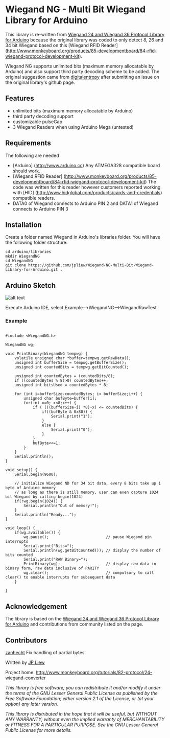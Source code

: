 # Wiegand NG - Multi Bit Wiegand Library for Arduino

This library is re-written from [Wiegand 24 and Wiegand 36 Protocol Library for Arduino](https://github.com/monkeyboard/Wiegand-Protocol-Library-for-Arduino) because the original library was coded to only detect 8, 26 and 34 bit Wiegand based on this [Wiegand RFID Reader] (http://www.monkeyboard.org/products/85-developmentboard/84-rfid-wiegand-protocol-development-kit).

Wiegand NG supports unlimited bits (maximum memory allocatable by Arduino) and also support third party decoding scheme to be added. The original suggestion came from [digitalentropy](https://github.com/digitalentropy) after submitting an issue on the original library's github page.

## Features

* unlimited bits (maximum memory allocatable by Arduino)
* third party decoding support
* customizable pulseGap
* 3 Wiegand Readers when using Arduino Mega (untested)

## Requirements

The following are needed 

* [Arduino] (http://www.arduino.cc) Any ATMEGA328 compatible board should work.
* [Wiegand RFID Reader] (http://www.monkeyboard.org/products/85-developmentboard/84-rfid-wiegand-protocol-development-kit) The code was written for this reader however customers reported working with [HID] (http://www.hidglobal.com/products/cards-and-credentials) compatible readers.
* DATA0 of Wiegand connects to Arduino PIN 2 and DATA1 of Wiegand connects to Arduino PIN 3

## Installation 

Create a folder named Wiegand in Arduino's libraries folder.  You will have the following folder structure:

	cd arduino/libraries
	mkdir WiegandNG
	cd WiegandNG
	git clone https://github.com/jpliew/Wiegand-NG-Multi-Bit-Wiegand-Library-for-Arduino.git .

## Arduino Sketch

![alt text](http://www.monkeyboard.org/images/tutorials/wiegand/wiegand_arduino.png "RFID Reader to Arduino connection diagram")


Execute Arduino IDE, select Example-->WiegandNG-->WiegandRawTest

### Example
<pre><code>
#include &lt;WiegandNG.h&gt;

WiegandNG wg;

void PrintBinary(WiegandNG tempwg) {
	volatile unsigned char *buffer=tempwg.getRawData();
	unsigned int bufferSize = tempwg.getBufferSize();
	unsigned int countedBits = tempwg.getBitCounted();

	unsigned int countedBytes = (countedBits/8);
	if ((countedBytes % 8)>0) countedBytes++;
	unsigned int bitsUsed = countedBytes * 8;
	
	for (int i=bufferSize-countedBytes; i< bufferSize;i++) {
		unsigned char bufByte=buffer[i];
		for(int x=0; x<8;x++) {
			if ( (((bufferSize-i) *8)-x) <= countedBits) {
				if((bufByte & 0x80)) {
					Serial.print("1");
				}
				else {
					Serial.print("0");
				}
			}
			bufByte<<=1;
		}
	}
	Serial.println();
}

void setup() {
	Serial.begin(9600);

	// initialize Wiegand ND for 34 bit data, every 8 bits take up 1 byte of Arduino memory
	// as long as there is still memory, user can even capture 1024 bit Wiegand by calling begin(1024)
	if(!wg.begin(1024)) {										
		Serial.println("Out of memory!");
	}
	Serial.println("Ready...");
}

void loop() {
	if(wg.available()) {
		wg.pause();							// pause Wiegand pin interrupts
		Serial.print("Bits=");
		Serial.println(wg.getBitCounted());	// display the number of bits counted
		Serial.print("RAW Binary=");
		PrintBinary(wg);					// display raw data in binary form, raw data inclusive of PARITY
		wg.clear();							// compulsory to call clear() to enable interrupts for subsequent data
	}

}
</code></pre>

## Acknowledgement
The library is based on the [Wiegand 24 and Wiegand 36 Protocol Library for Arduino](https://github.com/monkeyboard/Wiegand-Protocol-Library-for-Arduino) and contributions from community listed on the page.

## Contributors
[zanhecht](https://github.com/zanhecht) Fix handling of partial bytes.

Written by [JP Liew](http://jpliew.com)

Project home: http://www.monkeyboard.org/tutorials/82-protocol/24-wiegand-converter

*This library is free software; you can redistribute it and/or modify it under the terms of the GNU Lesser General Public License as published by the Free Software Foundation; either version 2.1 of the License, or (at your option) any later version.*

*This library is distributed in the hope that it will be useful, but WITHOUT ANY WARRANTY; without even the implied warranty of MERCHANTABILITY or FITNESS FOR A PARTICULAR PURPOSE.  See the GNU Lesser General Public License for more details.*
